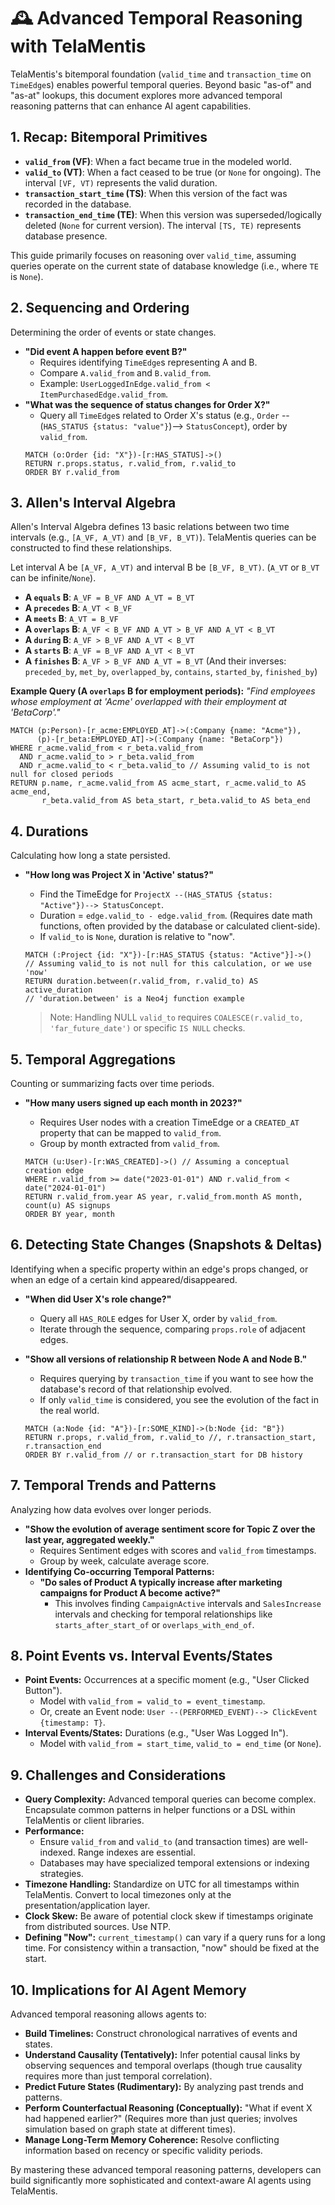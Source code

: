 # 🕰️ Advanced Temporal Reasoning with TelaMentis

TelaMentis's bitemporal foundation (`valid_time` and `transaction_time` on `TimeEdge`s) enables powerful temporal queries. Beyond basic "as-of" and "as-at" lookups, this document explores more advanced temporal reasoning patterns that can enhance AI agent capabilities.

## 1. Recap: Bitemporal Primitives

*   **`valid_from` (VF)**: When a fact became true in the modeled world.
*   **`valid_to` (VT)**: When a fact ceased to be true (or `None` for ongoing). The interval `[VF, VT)` represents the valid duration.
*   **`transaction_start_time` (TS)**: When this version of the fact was recorded in the database.
*   **`transaction_end_time` (TE)**: When this version was superseded/logically deleted (`None` for current version). The interval `[TS, TE)` represents database presence.

This guide primarily focuses on reasoning over `valid_time`, assuming queries operate on the current state of database knowledge (i.e., where `TE` is `None`).

## 2. Sequencing and Ordering

Determining the order of events or state changes.

*   **"Did event A happen before event B?"**
    *   Requires identifying `TimeEdge`s representing A and B.
    *   Compare `A.valid_from` and `B.valid_from`.
    *   Example: `UserLoggedInEdge.valid_from < ItemPurchasedEdge.valid_from`.
*   **"What was the sequence of status changes for Order X?"**
    *   Query all `TimeEdge`s related to Order X's status (e.g., `Order` --(`HAS_STATUS {status: "value"}`)--> `StatusConcept`), order by `valid_from`.
    ```cypher
    MATCH (o:Order {id: "X"})-[r:HAS_STATUS]->()
    RETURN r.props.status, r.valid_from, r.valid_to
    ORDER BY r.valid_from
    ```

## 3. Allen's Interval Algebra

Allen's Interval Algebra defines 13 basic relations between two time intervals (e.g., `[A_VF, A_VT)` and `[B_VF, B_VT)`). TelaMentis queries can be constructed to find these relationships.

Let interval A be `[A_VF, A_VT)` and interval B be `[B_VF, B_VT)`. (`A_VT` or `B_VT` can be infinite/`None`).

*   **A `equals` B**: `A_VF = B_VF AND A_VT = B_VT`
*   **A `precedes` B**: `A_VT < B_VF`
*   **A `meets` B**: `A_VT = B_VF`
*   **A `overlaps` B**: `A_VF < B_VF AND A_VT > B_VF AND A_VT < B_VT`
*   **A `during` B**: `A_VF > B_VF AND A_VT < B_VT`
*   **A `starts` B**: `A_VF = B_VF AND A_VT < B_VT`
*   **A `finishes` B**: `A_VF > B_VF AND A_VT = B_VT`
    (And their inverses: `preceded_by`, `met_by`, `overlapped_by`, `contains`, `started_by`, `finished_by`)

**Example Query (A `overlaps` B for employment periods):**
*"Find employees whose employment at 'Acme' overlapped with their employment at 'BetaCorp'."*
```cypher
MATCH (p:Person)-[r_acme:EMPLOYED_AT]->(:Company {name: "Acme"}),
      (p)-[r_beta:EMPLOYED_AT]->(:Company {name: "BetaCorp"})
WHERE r_acme.valid_from < r_beta.valid_from 
  AND r_acme.valid_to > r_beta.valid_from 
  AND r_acme.valid_to < r_beta.valid_to // Assuming valid_to is not null for closed periods
RETURN p.name, r_acme.valid_from AS acme_start, r_acme.valid_to AS acme_end,
       r_beta.valid_from AS beta_start, r_beta.valid_to AS beta_end
```

## 4. Durations
Calculating how long a state persisted.

*   **"How long was Project X in 'Active' status?"**
    *   Find the TimeEdge for `ProjectX --(HAS_STATUS {status: "Active"})--> StatusConcept`.
    *   Duration = `edge.valid_to - edge.valid_from`. (Requires date math functions, often provided by the database or calculated client-side).
    *   If `valid_to` is `None`, duration is relative to "now".
    
    ```cypher
    MATCH (:Project {id: "X"})-[r:HAS_STATUS {status: "Active"}]->()
    // Assuming valid_to is not null for this calculation, or we use 'now'
    RETURN duration.between(r.valid_from, r.valid_to) AS active_duration 
    // 'duration.between' is a Neo4j function example
    ```
    > Note: Handling NULL `valid_to` requires `COALESCE(r.valid_to, 'far_future_date')` or specific `IS NULL` checks.

## 5. Temporal Aggregations
Counting or summarizing facts over time periods.

*   **"How many users signed up each month in 2023?"**
    *   Requires User nodes with a creation TimeEdge or a `CREATED_AT` property that can be mapped to `valid_from`.
    *   Group by month extracted from `valid_from`.
    
    ```cypher
    MATCH (u:User)-[r:WAS_CREATED]->() // Assuming a conceptual creation edge
    WHERE r.valid_from >= date("2023-01-01") AND r.valid_from < date("2024-01-01")
    RETURN r.valid_from.year AS year, r.valid_from.month AS month, count(u) AS signups
    ORDER BY year, month
    ```

## 6. Detecting State Changes (Snapshots & Deltas)
Identifying when a specific property within an edge's props changed, or when an edge of a certain kind appeared/disappeared.

*   **"When did User X's role change?"**
    *   Query all `HAS_ROLE` edges for User X, order by `valid_from`.
    *   Iterate through the sequence, comparing `props.role` of adjacent edges.
*   **"Show all versions of relationship R between Node A and Node B."**
    *   Requires querying by `transaction_time` if you want to see how the database's record of that relationship evolved.
    *   If only `valid_time` is considered, you see the evolution of the fact in the real world.
    
    ```cypher
    MATCH (a:Node {id: "A"})-[r:SOME_KIND]->(b:Node {id: "B"})
    RETURN r.props, r.valid_from, r.valid_to //, r.transaction_start, r.transaction_end
    ORDER BY r.valid_from // or r.transaction_start for DB history
    ```

## 7. Temporal Trends and Patterns
Analyzing how data evolves over longer periods.

*   **"Show the evolution of average sentiment score for Topic Z over the last year, aggregated weekly."**
    *   Requires Sentiment edges with scores and `valid_from` timestamps.
    *   Group by week, calculate average score.
*   **Identifying Co-occurring Temporal Patterns:**
    *   **"Do sales of Product A typically increase after marketing campaigns for Product A become active?"**
        *   This involves finding `CampaignActive` intervals and `SalesIncrease` intervals and checking for temporal relationships like `starts_after_start_of` or `overlaps_with_end_of`.

## 8. Point Events vs. Interval Events/States
*   **Point Events:** Occurrences at a specific moment (e.g., "User Clicked Button").
    *   Model with `valid_from = valid_to = event_timestamp`.
    *   Or, create an Event node: `User --(PERFORMED_EVENT)--> ClickEvent {timestamp: T}`.
*   **Interval Events/States:** Durations (e.g., "User Was Logged In").
    *   Model with `valid_from = start_time`, `valid_to = end_time` (or `None`).

## 9. Challenges and Considerations
*   **Query Complexity:** Advanced temporal queries can become complex. Encapsulate common patterns in helper functions or a DSL within TelaMentis or client libraries.
*   **Performance:**
    *   Ensure `valid_from` and `valid_to` (and transaction times) are well-indexed. Range indexes are essential.
    *   Databases may have specialized temporal extensions or indexing strategies.
*   **Timezone Handling:** Standardize on UTC for all timestamps within TelaMentis. Convert to local timezones only at the presentation/application layer.
*   **Clock Skew:** Be aware of potential clock skew if timestamps originate from distributed sources. Use NTP.
*   **Defining "Now":** `current_timestamp()` can vary if a query runs for a long time. For consistency within a transaction, "now" should be fixed at the start.

## 10. Implications for AI Agent Memory
Advanced temporal reasoning allows agents to:

*   **Build Timelines:** Construct chronological narratives of events and states.
*   **Understand Causality (Tentatively):** Infer potential causal links by observing sequences and temporal overlaps (though true causality requires more than just temporal correlation).
*   **Predict Future States (Rudimentary):** By analyzing past trends and patterns.
*   **Perform Counterfactual Reasoning (Conceptually):** "What if event X had happened earlier?" (Requires more than just queries; involves simulation based on graph state at different times).
*   **Manage Long-Term Memory Coherence:** Resolve conflicting information based on recency or specific validity periods.

By mastering these advanced temporal reasoning patterns, developers can build significantly more sophisticated and context-aware AI agents using TelaMentis.